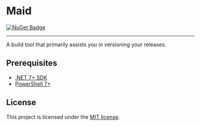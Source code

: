 # Maid

 [![NuGet Badge](https://buildstats.info/nuget/Maid?includePreReleases=true)](https://www.nuget.org/packages/Maid)
 
 ---

 A build tool that primarily assists you in versioning your releases.

 ## Prerequisites

  - [.NET 7+ SDK](https://dotnet.microsoft.com/en-us/download/dotnet)
  - [PowerShell 7+](https://github.com/PowerShell/PowerShell)

 ## License

  This project is licensed under the [MIT license](/LICENSE.md).